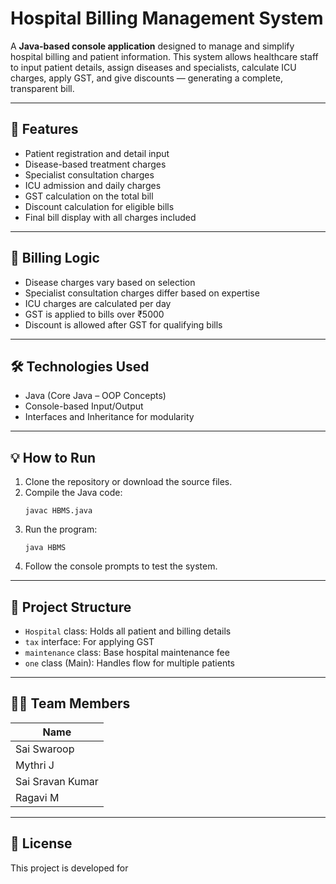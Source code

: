 
# Hospital Billing Management System

A **Java-based console application** designed to manage and simplify hospital billing and patient information. This system allows healthcare staff to input patient details, assign diseases and specialists, calculate ICU charges, apply GST, and give discounts — generating a complete, transparent bill.

---

## 🚀 Features

- Patient registration and detail input
- Disease-based treatment charges
- Specialist consultation charges
- ICU admission and daily charges
- GST calculation on the total bill
- Discount calculation for eligible bills
- Final bill display with all charges included

---

## 🧮 Billing Logic

- Disease charges vary based on selection
- Specialist consultation charges differ based on expertise
- ICU charges are calculated per day
- GST is applied to bills over ₹5000
- Discount is allowed after GST for qualifying bills

---

## 🛠️ Technologies Used

- Java (Core Java – OOP Concepts)
- Console-based Input/Output
- Interfaces and Inheritance for modularity

---
## 💡 How to Run

1. Clone the repository or download the source files.
2. Compile the Java code:
   ```
   javac HBMS.java
   ```
3. Run the program:
   ```
   java HBMS
   ```
4. Follow the console prompts to test the system.
---

## 📂 Project Structure

- `Hospital` class: Holds all patient and billing details
- `tax` interface: For applying GST
- `maintenance` class: Base hospital maintenance fee
- `one` class (Main): Handles flow for multiple patients

---

## 👨‍💻 Team Members

| Name              | 
|-------------------|
| Sai Swaroop       |
| Mythri J          | 
| Sai Sravan Kumar  |   
| Ragavi M          | 

---

## 📄 License

This project is developed for
